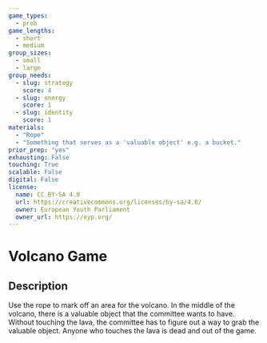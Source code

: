 ```yaml
---
game_types:
  - prob
game_lengths:
  - short
  - medium
group_sizes:
  - small
  - large
group_needs:
  - slug: strategy
    score: 4
  - slug: energy
    score: 1
  - slug: identity
    score: 1
materials:
  - "Rope"
  - "Something that serves as a 'valuable object' e.g. a bucket."
prior_prep: "yes"
exhausting: False
touching: True
scalable: False
digital: False
license:
  name: CC BY-SA 4.0
  url: https://creativecommons.org/licenses/by-sa/4.0/
  owner: European Youth Parliament
  owner_url: https://eyp.org/
---
```

# Volcano Game

## Description
Use the rope to mark off an area for the volcano. In the middle of the volcano, there is a valuable object that the committee wants to have. Without touching the lava, the committee has to figure out a way to grab the valuable object. Anyone who touches the lava is dead and out of the game.
